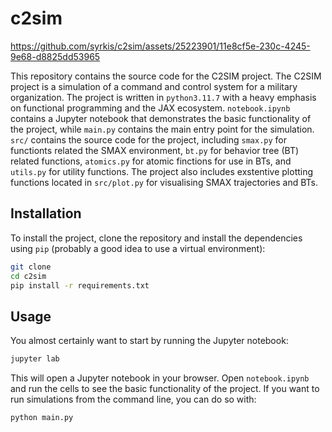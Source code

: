 # c2sim

https://github.com/syrkis/c2sim/assets/25223901/11e8cf5e-230c-4245-9e68-d8825dd53965

This repository contains the source code for the C2SIM project. The C2SIM project is a simulation of a command and control system for a military organization. The project is written in `python3.11.7` with a heavy emphasis on functional programming and the JAX ecosystem. `notebook.ipynb` contains a Jupyter notebook that demonstrates the basic functionality of the project, while `main.py` contains the main entry point for the simulation. `src/` contains the source code for the project, including `smax.py` for functionts related the SMAX environment, `bt.py` for behavior tree (BT) related functions, `atomics.py` for atomic finctions for use in BTs, and `utils.py` for utility functions. The project also includes exstentive plotting functions located in `src/plot.py` for visualising SMAX trajectories and BTs.

## Installation

To install the project, clone the repository and install the dependencies using `pip` (probably a good idea to use a virtual environment):

```bash
git clone
cd c2sim
pip install -r requirements.txt
```

## Usage

You almost certainly want to start by running the Jupyter notebook:

```bash
jupyter lab
```

This will open a Jupyter notebook in your browser. Open `notebook.ipynb` and run the cells to see the basic functionality of the project. If you want to run simulations from the command line, you can do so with:

```bash
python main.py
```
